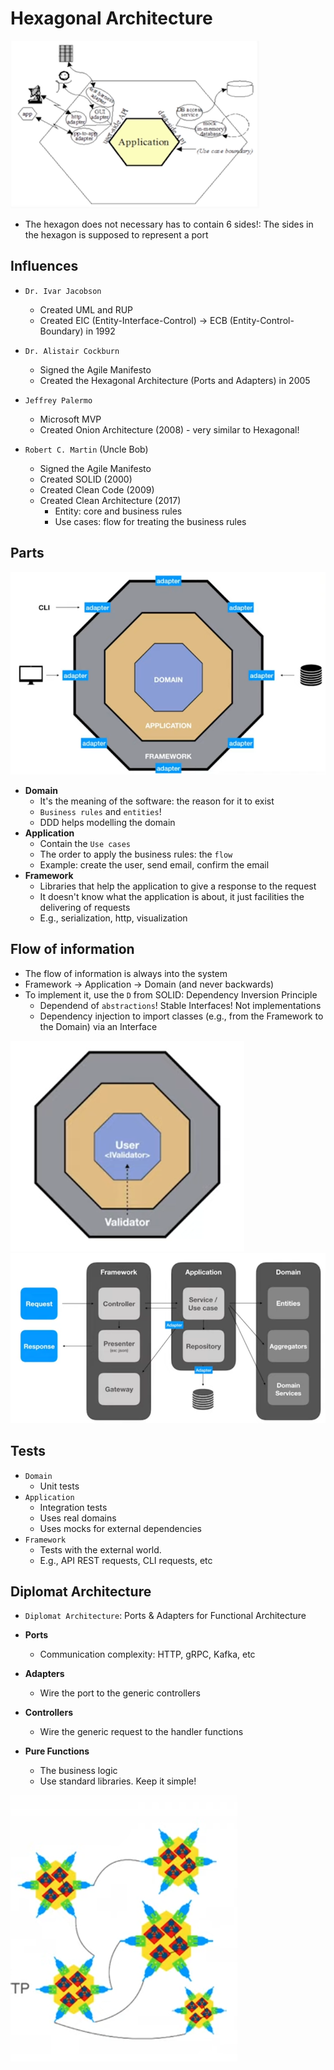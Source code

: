 # Hexagonal Architecture

![Hexagonal Architecture](../images/hexagonal-architecture.png)

- The hexagon does not necessary has to contain 6 sides!: The sides in the hexagon is supposed to represent a port

## Influences

- `Dr. Ivar Jacobson`

  - Created UML and RUP
  - Created EIC (Entity-Interface-Control) -> ECB (Entity-Control-Boundary) in 1992

- `Dr. Alistair Cockburn`

  - Signed the Agile Manifesto
  - Created the Hexagonal Architecture (Ports and Adapters) in 2005

- `Jeffrey Palermo`

  - Microsoft MVP
  - Created Onion Architecture (2008) - very similar to Hexagonal!

- `Robert C. Martin` (Uncle Bob)

  - Signed the Agile Manifesto
  - Created SOLID (2000)
  - Created Clean Code (2009)
  - Created Clean Architecture (2017)
    - Entity: core and business rules
    - Use cases: flow for treating the business rules

## Parts

![Hexagonal](../images/hexagonal.png)

- **Domain**
  - It's the meaning of the software: the reason for it to exist
  - `Business rules` and `entities`!
  - DDD helps modelling the domain
- **Application**
  - Contain the `Use cases`
  - The order to apply the business rules: the `flow`
  - Example: create the user, send email, confirm the email
- **Framework**
  - Libraries that help the application to give a response to the request
  - It doesn't know what the application is about, it just facilities the delivering of requests
  - E.g., serialization, http, visualization

## Flow of information

- The flow of information is always into the system
- Framework -> Application -> Domain (and never backwards)
- To implement it, use the `D` from SOLID: Dependency Inversion Principle
  - Dependend of `abstractions`! Stable Interfaces! Not implementations
  - Dependency injection to import classes (e.g., from the Framework to the Domain) via an Interface

![Dependency Injection](../images/dependency-injection.png)
![Example](../images/hegonal-example.png)

## Tests

- `Domain`
  - Unit tests
- `Application`
  - Integration tests
  - Uses real domains
  - Uses mocks for external dependencies
- `Framework`
  - Tests with the external world.
  - E.g., API REST requests, CLI requests, etc

## Diplomat Architecture

- `Diplomat Architecture`: Ports & Adapters for Functional Architecture

- **Ports**
  - Communication complexity: HTTP, gRPC, Kafka, etc
- **Adapters**
  - Wire the port to the generic controllers
- **Controllers**
  - Wire the generic request to the handler functions
- **Pure Functions**
  - The business logic
  - Use standard libraries. Keep it simple!

![Diplomat Architecture](../images/diplomatic-architecture.png)
